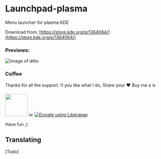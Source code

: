 # Launchpad-plasma

Menu launcher for plasma KDE

Download from: [https://store.kde.org/p/1364064/](https://store.kde.org/p/1364064/)

### Previews: 

![Image of ditto](https://github.com/adhec/launchpad-plasma/blob/main/preview.jpg)

### Coffee

Thanks for all the support. If you like what I do,
Share your ❤️ Buy me a ☕

[<img src="https://www.paypalobjects.com/webstatic/en_US/i/buttons/PP_logo_h_100x26.png"  style="width:72px;">](https://www.paypal.com/cgi-bin/webscr?cmd=_s-xclick&hosted_button_id=V9Q8MK9CKSQW8&source=url)  or  [<img alt="Donate using Liberapay" src="https://liberapay.com/assets/widgets/donate.svg">](https://liberapay.com/_adhe_/donate)

Have fun ;)

## Translating

[Todo]

